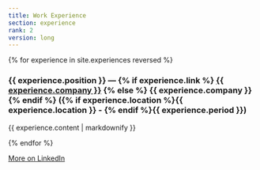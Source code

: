 ```yaml
---
title: Work Experience
section: experience
rank: 2
version: long
---
```



{% for experience in site.experiences reversed %}
<div class="item">
    <h3 class="title">{{ experience.position }}
        <span class="place"> —
            {% if experience.link %}
                <a href="{{ experience.link }}">{{ experience.company }}</a>
            {% else %}
                {{ experience.company }}
            {% endif %}
        </span>
        <span class="year">({% if experience.location %}{{ experience.location }} - {% endif %}{{ experience.period }})</span>
    </h3>
    <p> {{ experience.content | markdownify }} </p>
</div>
{% endfor %}

<p><a class="more-link" href="https://www.linkedin.com/in/thomas-hareau-742b8085/#experience"><i class="fa fa-external-link"></i> More on LinkedIn</a></p>
